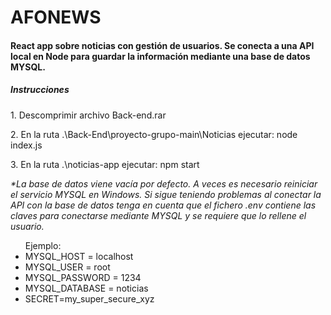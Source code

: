 # AFONEWS
<h4> React app sobre noticias con gestión de usuarios. Se conecta a una API local en Node para guardar la información mediante una base de datos MYSQL. </h4>
<h5>Instrucciones</h5>
<p>1. Descomprimir archivo Back-end.rar</p>
<p>2. En la ruta .\Back-End\proyecto-grupo-main\Noticias ejecutar: node index.js </p>
<p>3. En la ruta .\noticias-app ejecutar: npm start</p>

<i>*La base de datos viene vacía por defecto.</i>
<i>A veces es necesario reiniciar el servicio MYSQL en Windows.</i>
<i>Si sigue teniendo problemas al conectar la API con la base de datos tenga en cuenta que el fichero .env contiene las claves para conectarse mediante MYSQL y se requiere que lo rellene el usuario.</i>
<ul>Ejemplo:
<li>MYSQL_HOST = localhost</li>
<li>MYSQL_USER = root</li>
<li>MYSQL_PASSWORD = 1234</li>
<li>MYSQL_DATABASE = noticias</li>
<li>SECRET=my_super_secure_xyz</li>
</ul>

